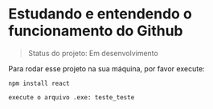 <h1>Estudando e entendendo o funcionamento do Github</h1>

> Status do projeto: Em desenvolvimento

Para rodar esse projeto na sua máquina, por favor execute:

```
npm install react
```
```
execute o arquivo .exe: teste_teste
```
